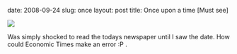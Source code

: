 date: 2008-09-24
slug: once
layout: post
title: Once upon a time [Must see]


<img src="/tumblr_files/kLg0R7T3te8y35vfRP9zHHCyo1_500.png"/><br/><p>Was simply shocked to read the todays newspaper until I saw the date. How could Economic Times make an error :P .</p>
